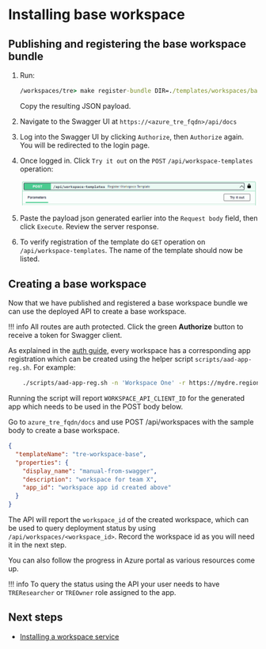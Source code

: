 # Installing base workspace

## Publishing and registering the base workspace bundle

1. Run:

    ```cmd
    /workspaces/tre> make register-bundle DIR=./templates/workspaces/base BUNDLE_TYPE=workspace
    ```

    Copy the resulting JSON payload.

1. Navigate to the Swagger UI at `https://<azure_tre_fqdn>/api/docs`

1. Log into the Swagger UI by clicking `Authorize`, then `Authorize` again. You will be redirected to the login page.

1. Once logged in. Click `Try it out` on the `POST` `/api/workspace-templates` operation:

    ![Post Workspace Template](../../assets/post-template.png)

1. Paste the payload json generated earlier into the `Request body` field, then click `Execute`. Review the server response.

1. To verify registration of the template do `GET` operation on `/api/workspace-templates`. The name of the template should now be listed.

## Creating a base workspace

Now that we have published and registered a base workspace bundle we can use the deployed API to create a base workspace.

!!! info
    All routes are auth protected. Click the green **Authorize** button to receive a token for Swagger client.

As explained in the [auth guide](../auth.md), every workspace has a corresponding app registration which can be created using the helper script `scripts/aad-app-reg.sh`. For example:

```bash
    ./scripts/aad-app-reg.sh -n 'Workspace One' -r https://mydre.region.cloudapp.azure.com/api/docs/oidc-redirect -w
```

Running the script will report `WORKSPACE_API_CLIENT_ID` for the generated app which needs to be used in the POST body below.

Go to ``azure_tre_fqdn/docs`` and use POST /api/workspaces with the sample body to create a base workspace.

```json
{
  "templateName": "tre-workspace-base",
  "properties": {
    "display_name": "manual-from-swagger",
    "description": "workspace for team X",
    "app_id": "workspace app id created above"
  }
}
```

The API will report the ``workspace_id`` of the created workspace, which can be used to query deployment status by using ``/api/workspaces/<workspace_id>``. Record the workspace id as you will need it in the next step.

You can also follow the progress in Azure portal as various resources come up.

!!! info
    To query the status using the API your user needs to have `TREResearcher` or `TREOwner` role assigned to the app.

## Next steps

* [Installing a workspace service](./installing-workspace-service-and-user-resource.md)
